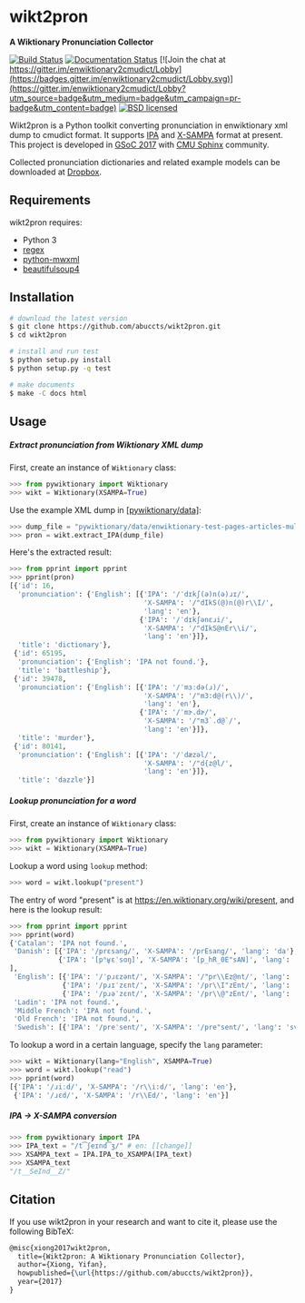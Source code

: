 wikt2pron
=========

__A Wiktionary Pronunciation Collector__

[![Build Status](https://travis-ci.org/abuccts/wikt2pron.svg?branch=master)](https://travis-ci.org/abuccts/wikt2pron)
[![Documentation Status](https://readthedocs.org/projects/wikt2pron/badge/?version=latest)](http://wikt2pron.readthedocs.io/en/latest/?badge=latest)
[![Join the chat at https://gitter.im/enwiktionary2cmudict/Lobby](https://badges.gitter.im/enwiktionary2cmudict/Lobby.svg)](https://gitter.im/enwiktionary2cmudict/Lobby?utm_source=badge&utm_medium=badge&utm_campaign=pr-badge&utm_content=badge)
[![BSD licensed](https://img.shields.io/badge/License-BSD-blue.svg)](LICENSE)

Wikt2pron is a Python toolkit converting pronunciation in enwiktionary xml dump to cmudict format.
It supports [IPA](https://en.wikipedia.org/wiki/International_Phonetic_Alphabet) and [X-SAMPA](https://en.wikipedia.org/wiki/X-SAMPA) format at present.
This project is developed in [GSoC 2017](https://summerofcode.withgoogle.com/dashboard/student/proposal/5169382905872384/) with [CMU Sphinx](https://cmusphinx.github.io/) community.

Collected pronunciation dictionaries and related example models can be downloaded at [Dropbox](https://www.dropbox.com/sh/1anleakrnm5ednt/AAAXeSY0abHxFLcXOr4OkVJ9a?dl=0).

Requirements
------------

wikt2pron requires:
* Python 3
* [regex](https://pypi.python.org/pypi/regex/)
* [python-mwxml](https://github.com/mediawiki-utilities/python-mwxml)
* [beautifulsoup4](https://www.crummy.com/software/BeautifulSoup/)

Installation
------------

```sh
# download the latest version
$ git clone https://github.com/abuccts/wikt2pron.git
$ cd wikt2pron

# install and run test
$ python setup.py install
$ python setup.py -q test

# make documents
$ make -C docs html
```

Usage
-----

##### Extract pronunciation from Wiktionary XML dump

First, create an instance of `Wiktionary` class:
```py
>>> from pywiktionary import Wiktionary
>>> wikt = Wiktionary(XSAMPA=True)
```
Use the example XML dump in [[pywiktionary/data]](pywiktionary/data):
```py
>>> dump_file = "pywiktionary/data/enwiktionary-test-pages-articles-multistream.xml"
>>> pron = wikt.extract_IPA(dump_file)
```
Here's the extracted result:
```py
>>> from pprint import pprint
>>> pprint(pron)
[{'id': 16,
  'pronunciation': {'English': [{'IPA': '/ˈdɪkʃ(ə)n(ə)ɹɪ/',
                                 'X-SAMPA': '/"dIkS(@)n(@)r\\I/',
                                 'lang': 'en'},
                                {'IPA': '/ˈdɪkʃənɛɹi/',
                                 'X-SAMPA': '/"dIkS@nEr\\i/',
                                 'lang': 'en'}]},
  'title': 'dictionary'},
 {'id': 65195,
  'pronunciation': {'English': 'IPA not found.'},
  'title': 'battleship'},
 {'id': 39478,
  'pronunciation': {'English': [{'IPA': '/ˈmɜːdə(ɹ)/',
                                 'X-SAMPA': '/"m3:d@(r\\)/',
                                 'lang': 'en'},
                                {'IPA': '/ˈmɝ.dɚ/',
                                 'X-SAMPA': '/"m3`.d@`/',
                                 'lang': 'en'}]},
  'title': 'murder'},
 {'id': 80141,
  'pronunciation': {'English': [{'IPA': '/ˈdæzəl/',
                                 'X-SAMPA': '/"d{z@l/',
                                 'lang': 'en'}]},
  'title': 'dazzle'}]
```

##### Lookup pronunciation for a word

First, create an instance of `Wiktionary` class:
```py
>>> from pywiktionary import Wiktionary
>>> wikt = Wiktionary(XSAMPA=True)
```
Lookup a word using `lookup` method:
```py
>>> word = wikt.lookup("present")
```
The entry of word "present" is at https://en.wiktionary.org/wiki/present, and here is the lookup result:
```py
>>> from pprint import pprint
>>> pprint(word)
{'Catalan': 'IPA not found.',
 'Danish': [{'IPA': '/prɛsanɡ/', 'X-SAMPA': '/prEsang/', 'lang': 'da'},
            {'IPA': '[pʰʁ̥ɛˈsɑŋ]', 'X-SAMPA': '[p_hR_0E"sAN]', 'lang': 'da'}
],
 'English': [{'IPA': '/ˈpɹɛzənt/', 'X-SAMPA': '/"pr\\Ez@nt/', 'lang': 'en'},
             {'IPA': '/pɹɪˈzɛnt/', 'X-SAMPA': '/pr\\I"zEnt/', 'lang': 'en'},
             {'IPA': '/pɹəˈzɛnt/', 'X-SAMPA': '/pr\\@"zEnt/', 'lang': 'en'}],
 'Ladin': 'IPA not found.',
 'Middle French': 'IPA not found.',
 'Old French': 'IPA not found.',
 'Swedish': [{'IPA': '/preˈsent/', 'X-SAMPA': '/pre"sent/', 'lang': 'sv'}]}
```

To lookup a word in a certain language, specify the `lang` parameter:
```py
>>> wikt = Wiktionary(lang="English", XSAMPA=True)
>>> word = wikt.lookup("read")
>>> pprint(word)
[{'IPA': '/ɹiːd/', 'X-SAMPA': '/r\\i:d/', 'lang': 'en'},
 {'IPA': '/ɹɛd/', 'X-SAMPA': '/r\\Ed/', 'lang': 'en'}]
```

##### IPA -> X-SAMPA conversion

```py
>>> from pywiktionary import IPA
>>> IPA_text = "/t͡ʃeɪnd͡ʒ/" # en: [[change]]
>>> XSAMPA_text = IPA.IPA_to_XSAMPA(IPA_text)
>>> XSAMPA_text
"/t__SeInd__Z/"
```

Citation
--------

If you use wikt2pron in your research and want to cite it, please use the following BibTeX:
```tex
@misc{xiong2017wikt2pron,
  title={Wikt2pron: A Wiktionary Pronunciation Collector},
  author={Xiong, Yifan},
  howpublished={\url{https://github.com/abuccts/wikt2pron}},
  year={2017}
}
```
